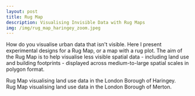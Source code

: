 ```yaml
---
layout: post
title: Rug Map
description: Visualising Invisible Data with Rug Maps
img: /img/rug_map_haringey_zoom.jpeg
---
```

  
How do you visualise urban data that isn't visible. Here I present experimental designs for a Rug Map, or a map with a rug plot. The aim of the Rug Map is to help visualise less visible spatial data - including land use and building footprints - displayed across medium-to-large spatial scales in polygon format.

<div class="col">
	<img class="col" src="{{ site.baseurl }}/img/rug_map_haringey.jpeg" alt="" title=""/>
</div>

<div class="col three caption">
	Rug Map visualising land use data in the London Borough of Haringey.
</div>

<div class="col">
	<img class="col" src="{{ site.baseurl }}/img/rug_map_merton.jpeg" alt="" title=""/>
</div>

<div class="col three caption">
	Rug Map visualising land use data in the London Borough of Merton.
</div>
